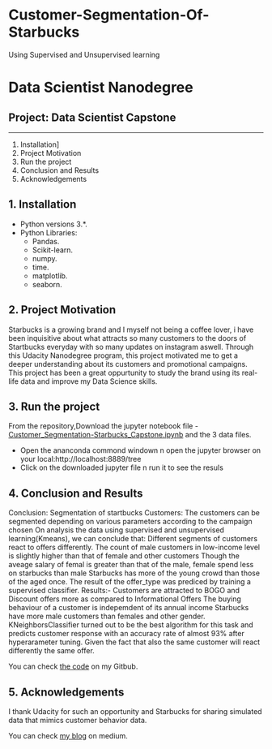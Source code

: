 # Customer-Segmentation-Of-Starbucks
Using Supervised and Unsupervised learning


# Data Scientist Nanodegree
## Project: Data Scientist Capstone


--------
1. Installation]
2. Project Motivation
3. Run the project
4. Conclusion and Results
5. Acknowledgements

## 1. Installation <a name="installation"></a>

- Python versions 3.*.
- Python Libraries:
    - Pandas.
    - Scikit-learn.
    - numpy.
    - time.
    - matplotlib.
    - seaborn.

## 2. Project Motivation <a name="motivation"></a>
Starbucks is a growing brand and I myself not being a coffee lover, i have been inquisitive about what attracts so many customers to the doors of Startbucks everyday with so many updates on instagram aswell. Through this Udacity Nanodegree program, this project motivated me to get a deeper understanding about its customers and promotional campaigns. This project has been a great oppurtunity to study the brand using its real-life data and improve my Data Science skills.

## 3. Run the project <a name="files"></a>  
From the repository,Download the jupyter notebook file - [Customer_Segmentation-Starbucks_Capstone.ipynb](https://github.com/krantiw/Customer-Segmentation-Of-Starbucks/blob/main/Customer_Segmentation_Starbucks_Capstone.ipynb) and the 3 data files.
- Open the ananconda commond windown n open the jupyter browser on your local:http://localhost:8889/tree
- Click on the downloaded jupyter file n run it to see the resuls

## 4. Conclusion and Results <a name="results"></a>  
Conclusion:
Segmentation of startbucks Customers:
The customers can be segmented depending on various parameters according to the campaign chosen
On analysis the data using supervised and unsupervised learning(Kmeans), we can conclude that:
Different segments of customers react to offers differently.
The count of male customers in low-income level is slightly higher than that of female and other customers
Though the aveage salary of femal is greater than that of the male, female spend less on starbucks than male
Starbucks has more of the young crowd than those of the aged once.
The result of the offer_type was prediced by training a supervised classifier.
Results:-
Customers are attracted to BOGO and Discount offers more as compared to Informational Offers
The buying behaviour of a customer is indepemdent of its annual income
Starbucks have more male customers than females and other gender.
KNeighborsClassifier turned out to be the best algorithm for this task and predicts customer response with an accuracy rate of almost 93% after hyperarameter tuning. Given the fact that also the same customer will react differently the same offer. 

You can check [the code](https://github.com/krantiw/Customer-Segmentation-Of-Starbucks) on my Gitbub. 

## 5. Acknowledgements<a name="licensing"></a>
I thank Udacity for such an opportunity and Starbucks for sharing simulated data that mimics customer behavior data.

You can check [my blog](https://krantiwadmare10.medium.com/customer-segmentation-for-starbucks-4ad7ceb942d) on medium.
